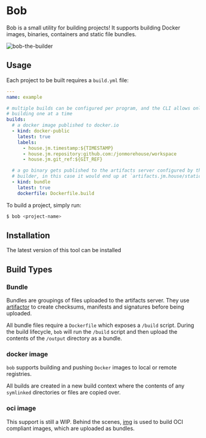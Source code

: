 # Bob

Bob is a small utility for building projects! It supports building Docker images, binaries, containers and static file bundles.

![bob-the-builder](https://upload.wikimedia.org/wikipedia/en/c/c5/Bob_the_builder.jpg)

## Usage

Each project to be built requires a `build.yml` file:

```yaml
---
name: example

# multiple builds can be configured per program, and the CLI allows only
# building one at a time
builds:
  # a docker image published to docker.io
  - kind: docker-public
    latest: true
    labels:
      - house.jm.timestamp:${TIMESTAMP}
      - house.jm.repository:github.com:/jonmorehouse/workspace
      - house.jm.git_ref:${GIT_REF}

  # a go binary gets published to the artifacts server configured by the
  # builder, in this case it would end up at `artifacts.jm.house/static-srv-server/...`
  - kind: bundle
    latest: true
    dockerfile: Dockerfile.build
```

To build a project, simply run:

```bash
$ bob <project-name>
```

## Installation

The latest version of this tool can be installed

## Build Types

### Bundle

Bundles are groupings of files uploaded to the artifacts server. They use [artifactor](https://github.com/jonmorehouse/artifactor) to create checksums, manifests and signatures before being uploaded.

All bundle files require a `Dockerfile` which exposes a `/build` script. During the build lifecycle, `bob` will run the `/build` script and then upload the contents of the `/output` directory as a bundle.

### docker image

`bob` supports building and pushing `Docker` images to local or remote registries.

All builds are created in a new build context where the contents of any `symlinked` directories or files are copied over.

### oci image

This support is still a WIP. Behind the scenes, [img]() is used to build OCI compliant images, which are uploaded as bundles.
